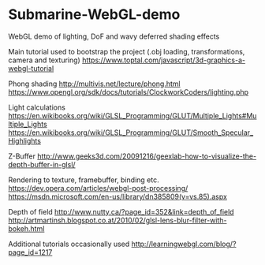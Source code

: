 # Submarine-WebGL-demo
WebGL demo of lighting, DoF and wavy deferred shading effects

Main tutorial used to bootstrap the project (.obj loading, transformations, camera and texturing)
https://www.toptal.com/javascript/3d-graphics-a-webgl-tutorial

Phong shading
http://multivis.net/lecture/phong.html
https://www.opengl.org/sdk/docs/tutorials/ClockworkCoders/lighting.php

Light calculations
https://en.wikibooks.org/wiki/GLSL_Programming/GLUT/Multiple_Lights#Multiple_Lights
https://en.wikibooks.org/wiki/GLSL_Programming/GLUT/Smooth_Specular_Highlights

Z-Buffer
http://www.geeks3d.com/20091216/geexlab-how-to-visualize-the-depth-buffer-in-glsl/

Rendering to texture, framebuffer, binding etc.
https://dev.opera.com/articles/webgl-post-processing/
https://msdn.microsoft.com/en-us/library/dn385809(v=vs.85).aspx

Depth of field
http://www.nutty.ca/?page_id=352&link=depth_of_field
http://artmartinsh.blogspot.co.at/2010/02/glsl-lens-blur-filter-with-bokeh.html

Additional tutorials occasionally used
http://learningwebgl.com/blog/?page_id=1217	
